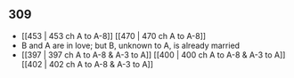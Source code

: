 ## 309
- [[453 | 453 ch A to A-8]] [[470 | 470 ch A to A-8]] 
- B and A are in love; but B, unknown to A, is already married
- [[397 | 397 ch A to A-8 &amp; A-3 to A]] [[400 | 400 ch A to A-8 &amp; A-3 to A]] [[402 | 402 ch A to A-8 &amp; A-3 to A]] 

